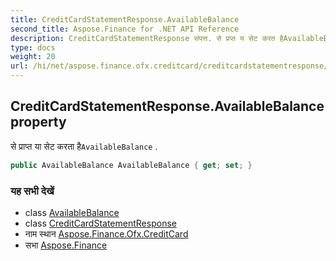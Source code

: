 ```yaml
---
title: CreditCardStatementResponse.AvailableBalance
second_title: Aspose.Finance for .NET API Reference
description: CreditCardStatementResponse संपत्त. से प्रप्त य सेट करत हैAvailableBalance .
type: docs
weight: 20
url: /hi/net/aspose.finance.ofx.creditcard/creditcardstatementresponse/availablebalance/
---
```

## CreditCardStatementResponse.AvailableBalance property

से प्राप्त या सेट करता है`AvailableBalance` .

```csharp
public AvailableBalance AvailableBalance { get; set; }
```

### यह सभी देखें

* class [AvailableBalance](../../../aspose.finance.ofx/availablebalance/)
* class [CreditCardStatementResponse](../)
* नाम स्थान [Aspose.Finance.Ofx.CreditCard](../../creditcardstatementresponse/)
* सभा [Aspose.Finance](../../../)


